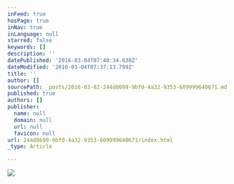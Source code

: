 ```yaml
---
inFeed: true
hasPage: true
inNav: true
inLanguage: null
starred: false
keywords: []
description: ''
datePublished: '2016-03-04T07:40:34.638Z'
dateModified: '2016-03-04T07:37:13.799Z'
title: ''
author: []
sourcePath: _posts/2016-03-02-244d8699-9bf0-4a32-9353-609999640671.md
published: true
authors: []
publisher:
  name: null
  domain: null
  url: null
  favicon: null
url: 244d8699-9bf0-4a32-9353-609999640671/index.html
_type: Article

---
```

![](https://s3-us-west-2.amazonaws.com/the-grid-img/p/0ee05512012e286faa449077bd46a0d591598943.jpg)
